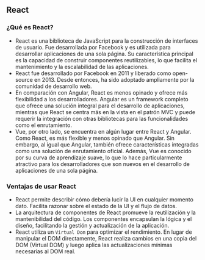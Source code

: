 
## React

### ¿Qué es React?

- React es una biblioteca de JavaScript para la construcción de interfaces de usuario. Fue desarrollada por Facebook y es utilizada para desarrollar aplicaciones de una sola página. Su característica principal es la capacidad de construir componentes reutilizables, lo que facilita el mantenimiento y la escalabilidad de las aplicaciones.
- React fue desarrollado por Facebook en 2011 y liberado como open-source en 2013. Desde entonces, ha sido adoptado ampliamente por la comunidad de desarrollo web.
- En comparación con Angular, React es menos opinado y ofrece más flexibilidad a los desarrolladores. Angular es un framework completo que ofrece una solución integral para el desarrollo de aplicaciones, mientras que React se centra más en la vista en el patrón MVC y puede requerir la integración con otras bibliotecas para las funcionalidades como el enrutamiento.
- Vue, por otro lado, se encuentra en algún lugar entre React y Angular. Como React, es más flexible y menos opinado que Angular. Sin embargo, al igual que Angular, también ofrece características integradas como una solución de enrutamiento oficial. Además, Vue es conocido por su curva de aprendizaje suave, lo que lo hace particularmente atractivo para los desarrolladores que son nuevos en el desarrollo de aplicaciones de una sola página.

### Ventajas de usar React

- React permite describir cómo debería lucir la UI en cualquier momento dato. Facilita razonar sobre el estado de la UI y el flujo de datos.
- La arquitectura de componentes de React promueve la reutilización y la mantenibilidad del código. Los componentes encapsulan la lógica y el diseño, facilitando la gestión y actualización de la aplicación.
- React utiliza un `Virtual Dom` para optimizar el rendimiento. En lugar de manipular el DOM directamente, React realiza cambios en una copia del DOM (Virtual DOM) y luego aplica las actualizaciones mínimas necesarias al DOM real.